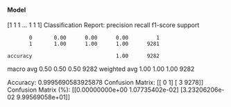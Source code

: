 #### Model
[1 1 1 ... 1 1 1]
Classification Report:
              precision    recall  f1-score   support

           0       0.00      0.00      0.00         1
           1       1.00      1.00      1.00      9281

    accuracy                           1.00      9282
   macro avg       0.50      0.50      0.50      9282
weighted avg       1.00      1.00      1.00      9282

Accuracy: 0.9995690583925878
Confusion Matrix:
[[   0    1]
 [   3 9278]]
Confusion Matrix (%):
[[0.00000000e+00 1.07735402e-02]
 [3.23206206e-02 9.99569058e+01]]
